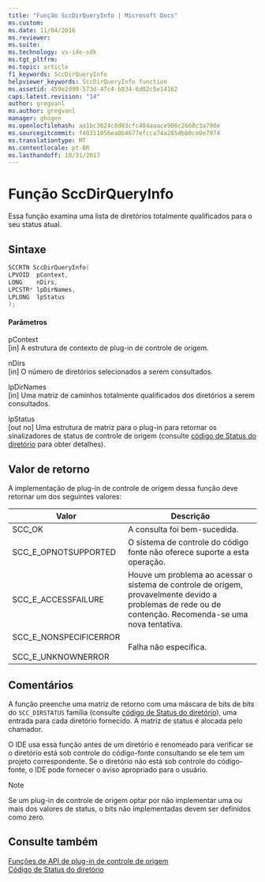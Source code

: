 ```yaml
---
title: "Função SccDirQueryInfo | Microsoft Docs"
ms.custom: 
ms.date: 11/04/2016
ms.reviewer: 
ms.suite: 
ms.technology: vs-ide-sdk
ms.tgt_pltfrm: 
ms.topic: article
f1_keywords: SccDirQueryInfo
helpviewer_keywords: SccDirQueryInfo function
ms.assetid: 459e2d99-573d-47c4-b834-6d82c5e14162
caps.latest.revision: "14"
author: gregvanl
ms.author: gregvanl
manager: ghogen
ms.openlocfilehash: aa1bc3624c8d03cfc484aaace906c2660c3a790e
ms.sourcegitcommit: f40311056ea0b4677efcca74a285dbb0ce0e7974
ms.translationtype: MT
ms.contentlocale: pt-BR
ms.lasthandoff: 10/31/2017
---
```

# <a name="sccdirqueryinfo-function"></a>Função SccDirQueryInfo
Essa função examina uma lista de diretórios totalmente qualificados para o seu status atual.  
  
## <a name="syntax"></a>Sintaxe  
  
```cpp  
SCCRTN SccDirQueryInfo(  
LPVOID  pContext,  
LONG    nDirs,  
LPCSTR* lpDirNames,  
LPLONG  lpStatus  
);  
```  
  
#### <a name="parameters"></a>Parâmetros  
 pContext  
 [in] A estrutura de contexto de plug-in de controle de origem.  
  
 nDirs  
 [in] O número de diretórios selecionados a serem consultados.  
  
 lpDirNames  
 [in] Uma matriz de caminhos totalmente qualificados dos diretórios a serem consultados.  
  
 lpStatus  
 [out no] Uma estrutura de matriz para o plug-in para retornar os sinalizadores de status de controle de origem (consulte [código de Status do diretório](../extensibility/directory-status-code-enumerator.md) para obter detalhes).  
  
## <a name="return-value"></a>Valor de retorno  
 A implementação de plug-in de controle de origem dessa função deve retornar um dos seguintes valores:  
  
|Valor|Descrição|  
|-----------|-----------------|  
|SCC_OK|A consulta foi bem-sucedida.|  
|SCC_E_OPNOTSUPPORTED|O sistema de controle do código fonte não oferece suporte a esta operação.|  
|SCC_E_ACCESSFAILURE|Houve um problema ao acessar o sistema de controle de origem, provavelmente devido a problemas de rede ou de contenção. Recomenda-se uma nova tentativa.|  
|SCC_E_NONSPECIFICERROR<br /><br /> SCC_E_UNKNOWNERROR|Falha não específica.|  
  
## <a name="remarks"></a>Comentários  
 A função preenche uma matriz de retorno com uma máscara de bits de bits do `SCC_DIRSTATUS` família (consulte [código de Status do diretório](../extensibility/directory-status-code-enumerator.md)), uma entrada para cada diretório fornecido. A matriz de status é alocada pelo chamador.  
  
 O IDE usa essa função antes de um diretório é renomeado para verificar se o diretório está sob controle do código-fonte consultando se ele tem um projeto correspondente. Se o diretório não está sob controle do código-fonte, o IDE pode fornecer o aviso apropriado para o usuário.  
  
> [!NOTE]
>  Se um plug-in de controle de origem optar por não implementar uma ou mais dos valores de status, o bits não implementadas devem ser definidos como zero.  
  
## <a name="see-also"></a>Consulte também  
 [Funções de API de plug-in de controle de origem](../extensibility/source-control-plug-in-api-functions.md)   
 [Código de Status do diretório](../extensibility/directory-status-code-enumerator.md)